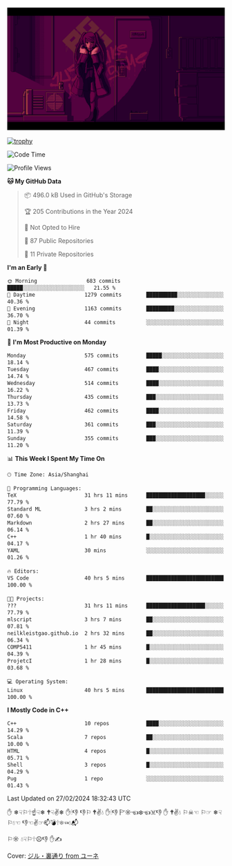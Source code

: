 ![](imgs/main.png)

[![trophy](https://github-profile-trophy.vercel.app/?username=NeilKleistGao&theme=dracula)](https://github.com/ryo-ma/github-profile-trophy)

<!--START_SECTION:waka-->
![Code Time](http://img.shields.io/badge/Code%20Time-688%20hrs%2027%20mins-blue)

![Profile Views](http://img.shields.io/badge/Profile%20Views-0-blue)

**🐱 My GitHub Data** 

> 📦 496.0 kB Used in GitHub's Storage 
 > 
> 🏆 205 Contributions in the Year 2024
 > 
> 🚫 Not Opted to Hire
 > 
> 📜 87 Public Repositories 
 > 
> 🔑 11 Private Repositories 
 > 
**I'm an Early 🐤** 

```text
🌞 Morning                683 commits         █████░░░░░░░░░░░░░░░░░░░░   21.55 % 
🌆 Daytime                1279 commits        ██████████░░░░░░░░░░░░░░░   40.36 % 
🌃 Evening                1163 commits        █████████░░░░░░░░░░░░░░░░   36.70 % 
🌙 Night                  44 commits          ░░░░░░░░░░░░░░░░░░░░░░░░░   01.39 % 
```
📅 **I'm Most Productive on Monday** 

```text
Monday                   575 commits         █████░░░░░░░░░░░░░░░░░░░░   18.14 % 
Tuesday                  467 commits         ████░░░░░░░░░░░░░░░░░░░░░   14.74 % 
Wednesday                514 commits         ████░░░░░░░░░░░░░░░░░░░░░   16.22 % 
Thursday                 435 commits         ███░░░░░░░░░░░░░░░░░░░░░░   13.73 % 
Friday                   462 commits         ████░░░░░░░░░░░░░░░░░░░░░   14.58 % 
Saturday                 361 commits         ███░░░░░░░░░░░░░░░░░░░░░░   11.39 % 
Sunday                   355 commits         ███░░░░░░░░░░░░░░░░░░░░░░   11.20 % 
```


📊 **This Week I Spent My Time On** 

```text
🕑︎ Time Zone: Asia/Shanghai

💬 Programming Languages: 
TeX                      31 hrs 11 mins      ███████████████████░░░░░░   77.79 % 
Standard ML              3 hrs 2 mins        ██░░░░░░░░░░░░░░░░░░░░░░░   07.60 % 
Markdown                 2 hrs 27 mins       ██░░░░░░░░░░░░░░░░░░░░░░░   06.14 % 
C++                      1 hr 40 mins        █░░░░░░░░░░░░░░░░░░░░░░░░   04.17 % 
YAML                     30 mins             ░░░░░░░░░░░░░░░░░░░░░░░░░   01.26 % 

🔥 Editors: 
VS Code                  40 hrs 5 mins       █████████████████████████   100.00 % 

🐱‍💻 Projects: 
???                      31 hrs 11 mins      ███████████████████░░░░░░   77.79 % 
mlscript                 3 hrs 7 mins        ██░░░░░░░░░░░░░░░░░░░░░░░   07.81 % 
neilkleistgao.github.io  2 hrs 32 mins       ██░░░░░░░░░░░░░░░░░░░░░░░   06.34 % 
COMP5411                 1 hr 45 mins        █░░░░░░░░░░░░░░░░░░░░░░░░   04.39 % 
ProjetcI                 1 hr 28 mins        █░░░░░░░░░░░░░░░░░░░░░░░░   03.68 % 

💻 Operating System: 
Linux                    40 hrs 5 mins       █████████████████████████   100.00 % 
```

**I Mostly Code in C++** 

```text
C++                      10 repos            ████░░░░░░░░░░░░░░░░░░░░░   14.29 % 
Scala                    7 repos             ██░░░░░░░░░░░░░░░░░░░░░░░   10.00 % 
HTML                     4 repos             █░░░░░░░░░░░░░░░░░░░░░░░░   05.71 % 
Shell                    3 repos             █░░░░░░░░░░░░░░░░░░░░░░░░   04.29 % 
Pug                      1 repo              ░░░░░░░░░░░░░░░░░░░░░░░░░   01.43 % 
```




 Last Updated on 27/02/2024 18:32:43 UTC
<!--END_SECTION:waka-->

✋ ❄☟⚐🕆☝☟❄ 🕈☟✌❄ ✋🕯👎 👎⚐ 🕈✌💧 ✋🕯👎 🏱☼☜❄☜☠👎 ✋ 🕈✌💧 ⚐☠☜ ⚐☞ ❄☟⚐💧☜ 👎☜✌☞📫💣🕆❄☜💧📬

⚐☼ 💧☟⚐🕆☹👎 ✋✍

Cover: [ジル・裏通り from ユーネ](https://www.pixiv.net/artworks/62127066)
